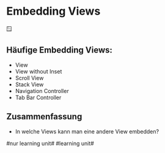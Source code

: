 # Embedding Views
🪟

## Häufige Embedding Views:
- View
- View without Inset
- Scroll View
- Stack View
- Navigation Controller
- Tab Bar Controller


## Zusammenfassung
- In welche Views kann man eine andere View embedden?


#nur learning unit# #learning unit#